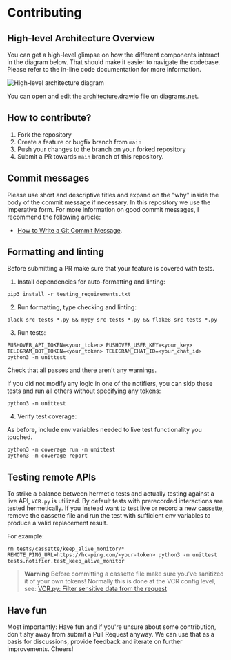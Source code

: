 # Contributing

## High-level Architecture Overview

You can get a high-level glimpse on how the different components interact in the diagram below. That should
make it easier to navigate the codebase. Please refer to the in-line code documentation for more information.

![High-level architecture diagram](./docs/architecture.png "High-level architecture diagram")

You can open and edit the [architecture.drawio](./docs/architecture.drawio) file on [diagrams.net](https://app.diagrams.net).

## How to contribute?

1. Fork the repository
2. Create a feature or bugfix branch from `main`
3. Push your changes to the branch on your forked repository
4. Submit a PR towards `main` branch of this repository.

## Commit messages

Please use short and descriptive titles and expand on the "why" inside the body of the commit message if necessary.
In this repository we use the imperative form. For more information on good commit
messages, I recommend the following article:

- [How to Write a Git Commit Message](https://chris.beams.io/posts/git-commit/).

## Formatting and linting

Before submitting a PR make sure that your feature is covered with tests.

1. Install dependencies for auto-formatting and linting:

```
pip3 install -r testing_requirements.txt
```

2. Run formatting, type checking and linting:

```
black src tests *.py && mypy src tests *.py && flake8 src tests *.py
```

3. Run tests:

```
PUSHOVER_API_TOKEN=<your_token> PUSHOVER_USER_KEY=<your_key> TELEGRAM_BOT_TOKEN=<your_token> TELEGRAM_CHAT_ID=<your_chat_id>  python3 -m unittest
```

Check that all passes and there aren't any warnings.

If you did not modify any logic in one of the notifiers, you can skip these tests and run all others without specifying
any tokens:

```
python3 -m unittest
```

4. Verify test coverage:

As before, include env variables needed to live test functionality you touched.

```
python3 -m coverage run -m unittest
python3 -m coverage report
```

## Testing remote APIs

To strike a balance between hermetic tests and actually testing against a live API, `VCR.py` is utilized.
By default tests with prerecorded interactions are tested hermetically. If you instead want to test live or record a new cassette, remove the cassette file and run the test with sufficient env variables to produce a valid replacement result.

For example:
```
rm tests/cassette/keep_alive_monitor/*
REMOTE_PING_URL=https://hc-ping.com/<your-token> python3 -m unittest tests.notifier.test_keep_alive_monitor
```

> **Warning**
> Before committing a cassette file make sure you've sanitized it of your own tokens!
> Normally this is done at the VCR config level, see: [VCR.py: Filter sensitive data from the request](https://vcrpy.readthedocs.io/en/latest/advanced.html#filter-sensitive-data-from-the-request)

## Have fun

Most importantly: Have fun and if you're unsure about some contribution, don't shy away from submit a Pull Request
anyway. We can use that as a basis for discussions, provide feedback and iterate on further improvements. Cheers!
